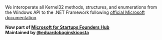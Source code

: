 We interoperate all Kernel32 methods, structures, and enumerations from the Windows API to the .NET Framework following [official Microsoft documentation](https://learn.microsoft.com/en-us/windows/console/console-reference).

**Now part of [Microsoft for Startups Founders Hub](https://www.microsoft.com/en-us/startups)**  
**Maintained by [@eduardobaginskicosta](https://github.com/eduardobaginskicosta)**

